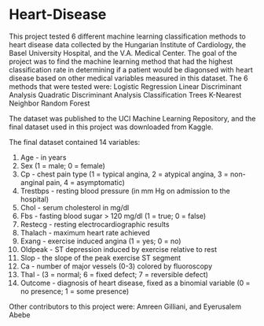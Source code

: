 # Heart-Disease

This project tested 6 different machine learning classification methods to heart disease data collected by the Hungarian Institute of Cardiology, the Basel University Hospital, and the V.A. Medical Center. The goal of the project was to find the machine learning method that had the highest classification rate in determining if a patient would be diagonsed with heart disease based on other medical variables measured in this dataset. The 6 methods that were tested were: 
Logistic Regression
Linear Discriminant Analysis
Quadratic Discriminant Analysis
Classification Trees
K-Nearest Neighbor
Random Forest

The dataset was published to the UCI Machine Learning Repository, and the final dataset used in this project was downloaded from Kaggle.

The final dataset contained 14 variables:
1.	Age - in years
2.	Sex (1 = male; 0 = female)
3.	Cp - chest pain type (1 = typical angina, 2 = atypical angina, 3 = non-anginal pain, 4 = asymptomatic)
4.	Trestbps - resting blood pressure (in mm Hg on admission to the hospital)
5.	Chol - serum cholesterol in mg/dl
6.	Fbs - fasting blood sugar > 120 mg/dl (1 = true; 0 = false)
7.	Restecg - resting electrocardiographic results
8.	Thalach - maximum heart rate achieved
9.	Exang - exercise induced angina (1 = yes; 0 = no)
10.	Oldpeak - ST depression induced by exercise relative to rest
11.	Slop - the slope of the peak exercise ST segment
12.	Ca - number of major vessels (0-3) colored by fluoroscopy
13.	Thal - (3 = normal; 6 = fixed defect; 7 = reversible defect)
14.	Outcome - diagnosis of heart disease, fixed as a binomial variable (0 = no presence; 1 = some presence)

Other contributors to this project were: Amreen Gilliani, and Eyerusalem Abebe
